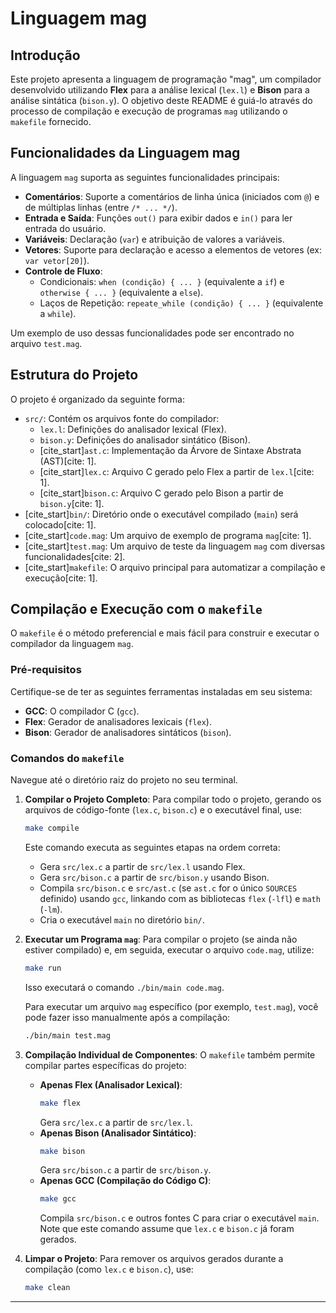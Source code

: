 # Linguagem mag

## Introdução

Este projeto apresenta a linguagem de programação "mag", um compilador desenvolvido utilizando **Flex** para a análise lexical (`lex.l`) e **Bison** para a análise sintática (`bison.y`). O objetivo deste README é guiá-lo através do processo de compilação e execução de programas `mag` utilizando o `makefile` fornecido.

## Funcionalidades da Linguagem mag

A linguagem `mag` suporta as seguintes funcionalidades principais:

* **Comentários**: Suporte a comentários de linha única (iniciados com `@`) e de múltiplas linhas (entre `/* ... */`).
* **Entrada e Saída**: Funções `out()` para exibir dados e `in()` para ler entrada do usuário.
* **Variáveis**: Declaração (`var`) e atribuição de valores a variáveis.
* **Vetores**: Suporte para declaração e acesso a elementos de vetores (ex: `var vetor[20]`).
* **Controle de Fluxo**:
    * Condicionais: `when (condição) { ... }` (equivalente a `if`) e `otherwise { ... }` (equivalente a `else`).
    * Laços de Repetição: `repeate_while (condição) { ... }` (equivalente a `while`).

Um exemplo de uso dessas funcionalidades pode ser encontrado no arquivo `test.mag`.

## Estrutura do Projeto

O projeto é organizado da seguinte forma:

* `src/`: Contém os arquivos fonte do compilador:
    * `lex.l`: Definições do analisador lexical (Flex).
    * `bison.y`: Definições do analisador sintático (Bison).
    * [cite_start]`ast.c`: Implementação da Árvore de Sintaxe Abstrata (AST)[cite: 1].
    * [cite_start]`lex.c`: Arquivo C gerado pelo Flex a partir de `lex.l`[cite: 1].
    * [cite_start]`bison.c`: Arquivo C gerado pelo Bison a partir de `bison.y`[cite: 1].
* [cite_start]`bin/`: Diretório onde o executável compilado (`main`) será colocado[cite: 1].
* [cite_start]`code.mag`: Um arquivo de exemplo de programa `mag`[cite: 1].
* [cite_start]`test.mag`: Um arquivo de teste da linguagem `mag` com diversas funcionalidades[cite: 2].
* [cite_start]`makefile`: O arquivo principal para automatizar a compilação e execução[cite: 1].

## Compilação e Execução com o `makefile`

O `makefile` é o método preferencial e mais fácil para construir e executar o compilador da linguagem `mag`.

### Pré-requisitos

Certifique-se de ter as seguintes ferramentas instaladas em seu sistema:

* **GCC**: O compilador C (`gcc`).
* **Flex**: Gerador de analisadores lexicais (`flex`).
* **Bison**: Gerador de analisadores sintáticos (`bison`).

### Comandos do `makefile`

Navegue até o diretório raiz do projeto no seu terminal.

1.  **Compilar o Projeto Completo**:
    Para compilar todo o projeto, gerando os arquivos de código-fonte (`lex.c`, `bison.c`) e o executável final, use:
    ```bash
    make compile
    ```
    Este comando executa as seguintes etapas na ordem correta:
    * Gera `src/lex.c` a partir de `src/lex.l` usando Flex.
    * Gera `src/bison.c` a partir de `src/bison.y` usando Bison.
    * Compila `src/bison.c` e `src/ast.c` (se `ast.c` for o único `SOURCES` definido) usando `gcc`, linkando com as bibliotecas `flex` (`-lfl`) e `math` (`-lm`).
    * Cria o executável `main` no diretório `bin/`.

2.  **Executar um Programa `mag`**:
    Para compilar o projeto (se ainda não estiver compilado) e, em seguida, executar o arquivo `code.mag`, utilize:
    ```bash
    make run
    ```
    Isso executará o comando `./bin/main code.mag`.

    Para executar um arquivo `mag` específico (por exemplo, `test.mag`), você pode fazer isso manualmente após a compilação:
    ```bash
    ./bin/main test.mag
    ```

3.  **Compilação Individual de Componentes**:
    O `makefile` também permite compilar partes específicas do projeto:
    * **Apenas Flex (Analisador Lexical)**:
        ```bash
        make flex
        ```
        Gera `src/lex.c` a partir de `src/lex.l`.
    * **Apenas Bison (Analisador Sintático)**:
        ```bash
        make bison
        ```
        Gera `src/bison.c` a partir de `src/bison.y`.
    * **Apenas GCC (Compilação do Código C)**:
        ```bash
        make gcc
        ```
        Compila `src/bison.c` e outros fontes C para criar o executável `main`. Note que este comando assume que `lex.c` e `bison.c` já foram gerados.

4.  **Limpar o Projeto**:
    Para remover os arquivos gerados durante a compilação (como `lex.c` e `bison.c`), use:
    ```bash
    make clean
    ```

---
